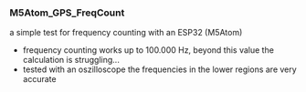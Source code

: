 ### M5Atom_GPS_FreqCount

a simple test for frequency counting with an ESP32 (M5Atom)

- frequency counting works up to 100.000 Hz, beyond this value the calculation is struggling...
- tested with an oszilloscope the frequencies in the lower regions are very accurate

